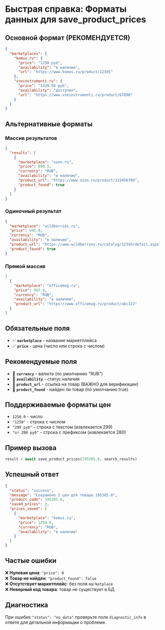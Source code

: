 # Быстрая справка: Форматы данных для save_product_prices

## Основной формат (РЕКОМЕНДУЕТСЯ)

```json
{
  "marketplaces": {
    "komus.ru": {
      "price": "1250 руб",
      "availability": "в наличии",
      "url": "https://www.komus.ru/product/12345"
    },
    "vseinstrumenti.ru": {
      "price": "1320.50 руб",
      "availability": "доступен",
      "url": "https://www.vseinstrumenti.ru/product/67890"
    }
  }
}
```

## Альтернативные форматы

### Массив результатов

```json
{
  "results": [
    {
      "marketplace": "ozon.ru",
      "price": 890.5,
      "currency": "RUB",
      "availability": "в наличии",
      "product_url": "https://www.ozon.ru/product/123456789",
      "product_found": true
    }
  ]
}
```

### Одиночный результат

```json
{
  "marketplace": "wildberries.ru",
  "price": 945.0,
  "currency": "RUB",
  "availability": "в наличии",
  "product_url": "https://www.wildberries.ru/catalog/12345/detail.aspx",
  "product_found": true
}
```

### Прямой массив

```json
[
  {
    "marketplace": "officemag.ru",
    "price": 567.0,
    "currency": "RUB",
    "availability": "в наличии",
    "product_url": "https://www.officemag.ru/product/abc123"
  }
]
```

## Обязательные поля

- ✅ **`marketplace`** - название маркетплейса
- ✅ **`price`** - цена (число или строка с числом)

## Рекомендуемые поля

- 🔸 **`currency`** - валюта (по умолчанию "RUB")
- 🔸 **`availability`** - статус наличия
- 🔸 **`product_url`** - ссылка на товар (ВАЖНО для верификации)
- 🔸 **`product_found`** - найден ли товар (по умолчанию true)

## Поддерживаемые форматы цен

- `1250.0` - число
- `"1250"` - строка с числом
- `"299 руб"` - строка с текстом (извлекается 299)
- `"от 280 руб"` - строка с префиксом (извлекается 280)

## Пример вызова

```python
result = await save_product_prices(195385.0, search_results)
```

## Успешный ответ

```json
{
  "status": "success",
  "message": "Сохранено 2 цен для товара 195385.0",
  "product_code": 195385.0,
  "saved_prices": 2,
  "prices_saved": [
    {
      "marketplace": "komus.ru",
      "price": 1250.0,
      "currency": "RUB",
      "availability": "в наличии"
    }
  ]
}
```

## Частые ошибки

❌ **Нулевая цена**: `"price": 0`  
❌ **Товар не найден**: `"product_found": false`  
❌ **Отсутствует маркетплейс**: без поля `marketplace`  
❌ **Неверный код товара**: товар не существует в БД

## Диагностика

При ошибке `"status": "no_data"` проверьте поле `diagnostic_info` в ответе для детальной информации о проблеме.
